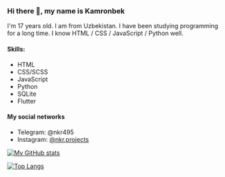 ### Hi there 👋, my name is Kamronbek
I'm 17 years old. I am from Uzbekistan. I have been studying programming for a long time. I know HTML / CSS / JavaScript / Python well.

#### Skills: 
- HTML
- CSS/SCSS
- JavaScript
- Python
- SQLite
- Flutter

#### My social networks
- Telegram: @nkr495
- Instagram: [@nkr.projects](https://instagram.com/nkr.projects?igshid=4if34egu19bq)

[![My GitHub stats](https://github-readme-stats.vercel.app/api?username=nkr413&theme=radical)](https://github.com/anuraghazra/github-readme-stats)

[![Top Langs](https://github-readme-stats.vercel.app/api/top-langs/?username=nkr413&layout=compact)](https://github.com/anuraghazra/github-readme-stats)


